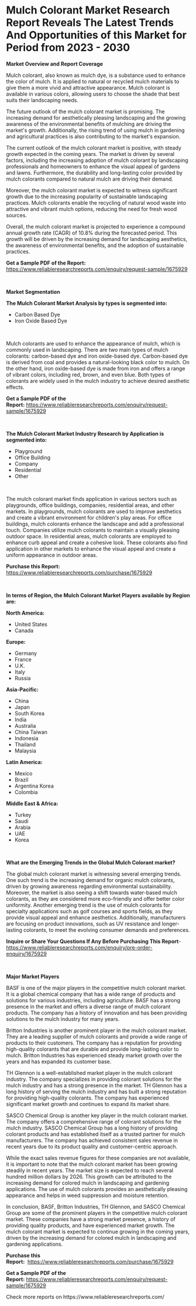 <p><h1>Mulch Colorant Market Research Report Reveals The Latest Trends And Opportunities of this Market for Period from 2023 - 2030</h1></p><p><strong>Market Overview and Report Coverage</strong></p>
<p><p>Mulch colorant, also known as mulch dye, is a substance used to enhance the color of mulch. It is applied to natural or recycled mulch materials to give them a more vivid and attractive appearance. Mulch colorant is available in various colors, allowing users to choose the shade that best suits their landscaping needs.</p><p>The future outlook of the mulch colorant market is promising. The increasing demand for aesthetically pleasing landscaping and the growing awareness of the environmental benefits of mulching are driving the market's growth. Additionally, the rising trend of using mulch in gardening and agricultural practices is also contributing to the market's expansion.</p><p>The current outlook of the mulch colorant market is positive, with steady growth expected in the coming years. The market is driven by several factors, including the increasing adoption of mulch colorant by landscaping professionals and homeowners to enhance the visual appeal of gardens and lawns. Furthermore, the durability and long-lasting color provided by mulch colorants compared to natural mulch are driving their demand.</p><p>Moreover, the mulch colorant market is expected to witness significant growth due to the increasing popularity of sustainable landscaping practices. Mulch colorants enable the recycling of natural wood waste into attractive and vibrant mulch options, reducing the need for fresh wood sources.</p><p>Overall, the mulch colorant market is projected to experience a compound annual growth rate (CAGR) of 10.8% during the forecasted period. This growth will be driven by the increasing demand for landscaping aesthetics, the awareness of environmental benefits, and the adoption of sustainable practices.</p></p>
<p><strong>Get a Sample PDF of the Report:</strong> <a href="https://www.reliableresearchreports.com/enquiry/request-sample/1675929">https://www.reliableresearchreports.com/enquiry/request-sample/1675929</a></p>
<p>&nbsp;</p>
<p><strong>Market Segmentation</strong></p>
<p><strong>The Mulch Colorant Market Analysis by types is segmented into:</strong></p>
<p><ul><li>Carbon Based Dye</li><li>Iron Oxide Based Dye</li></ul></p>
<p>&nbsp;</p>
<p><p>Mulch colorants are used to enhance the appearance of mulch, which is commonly used in landscaping. There are two main types of mulch colorants: carbon-based dye and iron oxide-based dye. Carbon-based dye is derived from coal and provides a natural-looking black color to mulch. On the other hand, iron oxide-based dye is made from iron and offers a range of vibrant colors, including red, brown, and even blue. Both types of colorants are widely used in the mulch industry to achieve desired aesthetic effects.</p></p>
<p><strong>Get a Sample PDF of the Report:</strong>&nbsp;<a href="https://www.reliableresearchreports.com/enquiry/request-sample/1675929">https://www.reliableresearchreports.com/enquiry/request-sample/1675929</a></p>
<p>&nbsp;</p>
<p><strong>The Mulch Colorant Market Industry Research by Application is segmented into:</strong></p>
<p><ul><li>Playground</li><li>Office Building</li><li>Company</li><li>Residential</li><li>Other</li></ul></p>
<p>&nbsp;</p>
<p><p>The mulch colorant market finds application in various sectors such as playgrounds, office buildings, companies, residential areas, and other markets. In playgrounds, mulch colorants are used to improve aesthetics and create a vibrant environment for children's play areas. For office buildings, mulch colorants enhance the landscape and add a professional touch. Companies utilize mulch colorants to maintain a visually pleasing outdoor space. In residential areas, mulch colorants are employed to enhance curb appeal and create a cohesive look. These colorants also find application in other markets to enhance the visual appeal and create a uniform appearance in outdoor areas.</p></p>
<p><strong>Purchase this Report:</strong>&nbsp; <a href="https://www.reliableresearchreports.com/purchase/1675929">https://www.reliableresearchreports.com/purchase/1675929</a></p>
<p>&nbsp;</p>
<p><strong>In terms of Region, the Mulch Colorant Market Players available by Region are:</strong></p>
<p>
    <p> <strong> North America: </strong>
        <ul>
            <li>United States</li>
            <li>Canada</li>
        </ul>
        </p> 
    <p> <strong> Europe: </strong>
        <ul>
            <li>Germany</li>
            <li>France</li>
            <li>U.K.</li>
            <li>Italy</li>
            <li>Russia</li>
        </ul>
        </p> 
    <p> <strong> Asia-Pacific: </strong>
        <ul>
            <li>China</li>
            <li>Japan</li>
            <li>South Korea</li>
            <li>India</li>
            <li>Australia</li>
            <li>China Taiwan</li>
            <li>Indonesia</li>
            <li>Thailand</li>
            <li>Malaysia</li>
        </ul>
        </p> 
    <p> <strong> Latin America: </strong>
        <ul>
            <li>Mexico</li>
            <li>Brazil</li>
            <li>Argentina Korea</li>
            <li>Colombia</li>
        </ul>
        </p> 
    <p> <strong> Middle East & Africa: </strong>
        <ul>
            <li>Turkey</li>
            <li>Saudi</li>
            <li>Arabia</li>
            <li>UAE</li>
            <li>Korea</li>
        </ul>
    </p>
    </p>
<p>&nbsp;</p>
<p><strong>What are the Emerging Trends in the Global Mulch Colorant market?</strong></p>
<p><p>The global mulch colorant market is witnessing several emerging trends. One such trend is the increasing demand for organic mulch colorants, driven by growing awareness regarding environmental sustainability. Moreover, the market is also seeing a shift towards water-based mulch colorants, as they are considered more eco-friendly and offer better color uniformity. Another emerging trend is the use of mulch colorants for specialty applications such as golf courses and sports fields, as they provide visual appeal and enhance aesthetics. Additionally, manufacturers are focusing on product innovations, such as UV resistance and longer-lasting colorants, to meet the evolving consumer demands and preferences.</p></p>
<p><strong>Inquire or Share Your Questions If Any Before Purchasing This Report</strong>- <a href="https://www.reliableresearchreports.com/enquiry/pre-order-enquiry/1675929">https://www.reliableresearchreports.com/enquiry/pre-order-enquiry/1675929</a></p>
<p>&nbsp;</p>
<p><strong>Major Market Players</strong></p>
<p><p>BASF is one of the major players in the competitive mulch colorant market. It is a global chemical company that has a wide range of products and solutions for various industries, including agriculture. BASF has a strong presence in the market and offers a diverse range of mulch colorant products. The company has a history of innovation and has been providing solutions to the mulch industry for many years.</p><p>Britton Industries is another prominent player in the mulch colorant market. They are a leading supplier of mulch colorants and provide a wide range of products to their customers. The company has a reputation for providing high-quality colorants that are durable and provide long-lasting color to mulch. Britton Industries has experienced steady market growth over the years and has expanded its customer base.</p><p>TH Glennon is a well-established market player in the mulch colorant industry. The company specializes in providing colorant solutions for the mulch industry and has a strong presence in the market. TH Glennon has a long history of serving the mulch industry and has built a strong reputation for providing high-quality colorants. The company has experienced significant market growth and continues to expand its market share.</p><p>SASCO Chemical Group is another key player in the mulch colorant market. The company offers a comprehensive range of colorant solutions for the mulch industry. SASCO Chemical Group has a long history of providing colorant products and has established itself as a trusted partner for mulch manufacturers. The company has achieved consistent sales revenue in recent years due to its product quality and customer-centric approach.</p><p>While the exact sales revenue figures for these companies are not available, it is important to note that the mulch colorant market has been growing steadily in recent years. The market size is expected to reach several hundred million dollars by 2026. This growth can be attributed to the increasing demand for colored mulch in landscaping and gardening applications. The use of mulch colorants provides an aesthetically pleasing appearance and helps in weed suppression and moisture retention.</p><p>In conclusion, BASF, Britton Industries, TH Glennon, and SASCO Chemical Group are some of the prominent players in the competitive mulch colorant market. These companies have a strong market presence, a history of providing quality products, and have experienced market growth. The mulch colorant market is expected to continue growing in the coming years, driven by the increasing demand for colored mulch in landscaping and gardening applications.</p></p>
<p><strong>Purchase this Report:</strong>&nbsp;&nbsp;<a href="https://www.reliableresearchreports.com/purchase/1675929">https://www.reliableresearchreports.com/purchase/1675929</a></p>
<p></p>
<p><strong>Get a Sample PDF of the Report:</strong>&nbsp;<a href="https://www.reliableresearchreports.com/enquiry/request-sample/1675929">https://www.reliableresearchreports.com/enquiry/request-sample/1675929</a></p>
<p>Check more reports on https://www.reliableresearchreports.com/</p>